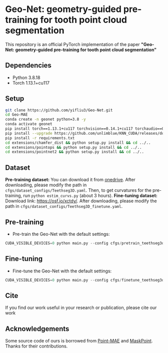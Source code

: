# Geo-Net: geometry-guided pre-training for tooth point cloud segmentation
This repository is an official PyTorch implementation of the paper **"Geo-Net: geometry-guided pre-training for tooth point cloud segmentation"**


## Dependencies
* Python 3.8.18
* Torch 1.13.1+cu117


## Setup
```bash
git clone https://github.com/yifliu3/Geo-Net.git
cd Geo-MAE
conda create -n geonet python=3.8 -y
conda activate geonet
pip install torch==1.13.1+cu117 torchvision==0.14.1+cu117 torchaudio==0.13.1 --extra-index-url https://download.pytorch.org/whl/cu117
pip install --upgrade https://github.com/unlimblue/KNN_CUDA/releases/download/0.2/KNN_CUDA-0.2-py3-none-any.whl
pip install -r requirements.txt
cd extensions/chamfer_dist && python setup.py install && cd ../..
cd extensions/pointops && python setup.py install && cd ../..
cd extensions/pointnet2 && python setup.py install && cd ../..
```

## Dataset
**Pre-training dataset:** 
You can download it from [onedrive](https://mycuhk-my.sharepoint.com/:f:/r/personal/1155195605_link_cuhk_edu_hk/Documents/RawTeeth6000?csf=1&web=1&e=n91jGl).
After downloading, please modify the path in `cfgs/dataset_configs/Teethseg3D.yaml`.
Then, to get curvatures for the pre-training, run `python estim_curvs.py` (about 3 hours). 
**Fine-tuning dataset:**
Download link: https://osf.io/xctdy/.
After downloading, please modify the path in `cfgs/dataset_configs/Teethseg3D_finetune.yaml`.

## Pre-training 
* Pre-train the Geo-Net with the default settings:
```python
CUDA_VISIBLE_DEVICES=0 python main.py --config cfgs/pretrain_teethseg3d.yaml --exp_name pretrain_teethseg
```

## Fine-tuning 
* Fine-tune the Geo-Net with the default settings:
```python
CUDA_VISIBLE_DEVICES=0 python main.py --config cfgs/finetune_teethseg3d.yaml --exp_name scratch_teethseg --val_freq 5 --finetune_model 
```

## Cite
If you find our work useful in your research or publication, please cite our work


## Acknowledgements
Some source code of ours is borrowed from [Point-MAE](https://github.com/Pang-Yatian/Point-MAE) and [MaskPoint](https://github.com/WisconsinAIVision/MaskPoint). Thanks for their contributions. 


